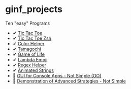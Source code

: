 # ginf_projects
Ten "easy" Programs

- ✔ [Tic Tac Toe](https://github.com/IxI-Enki/ginf_projects/tree/main/tic_tac_toe)  
- ✔ [Tic Tac Toe Zsh](https://github.com/IxI-Enki/ginf_projects/tree/main/tic_tac_toe_zsh)  
- ✔ [Color Helper](https://github.com/IxI-Enki/ginf_projects/tree/main/color_helper)  
- ✔ [Tamagochi](https://github.com/IxI-Enki/ginf_projects/tree/main/tamagochi)  
- ✔ [Game of Life](https://github.com/IxI-Enki/ginf_projects/tree/main/game_of_life)  
- ✔ [Lambda Emoji](https://github.com/IxI-Enki/ginf_projects/tree/main/lambda_emoji)  
- ✔ [Regex Helper](https://github.com/IxI-Enki/ginf_projects/tree/main/regex_helper)  
- ✔ [Animated Strings](https://github.com/IxI-Enki/ginf_projects/tree/main/animated_strings)  
- 📌 [GUI for Console Apps - Not Simple (OO)](https://github.com/IxI-Enki/xConsole)  
- 📌 [Demonstration of Advanced Strategies - Not Simple](https://github.com/IxI-Enki/ginf_projects/tree/main/window_manipulation)  
